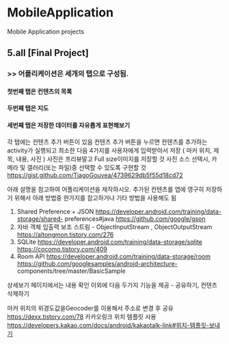 # MobileApplication
Mobile Application projects

  ## 5.all [Final Project]
  ### >> 어플리케이션은 세개의 탭으로 구성됨.
  #### 첫번째 탭은 컨텐츠의 목록
  #### 두번째 탭은 지도
  #### 세번째 탭은 저장한 데이터를 자유롭게 표현해보기
  
  각 탭에는 컨텐츠 추가 버튼이 있음
  컨텐츠 추가 버튼을 누르면 컨텐츠를 추가하는 activity가 실행되고 최소한 다음 4가지를 사용자에게 입력받아서 저장
  ( 마커 위치, 제목, 내용, 사진 )
  사진은 프리뷰말고 Full size이미지를 저장할 것
  사진 소스 선택시, 카메라 및 갤러리(또는 파일)중 선택할 수 있도록 구현할 것
  https://gist.github.com/TiagoGouvea/4739629db5f55d18cd72

  아래 설명을 참고하여 어플리케이션을 제작하시오.
  추가된 컨텐츠를 앱에 영구히 저장하기 위해서 아래 방법중 한가지를 참고하거나 기타 방법을 사용해도 됨

  1) Shared Preference + JSON
  https://developer.android.com/training/data-storage/shared- preferences#java
  https://github.com/google/gson
  2) 자바 객체 입출력 보조 스트림 - ObjectInputStream , ObjectOutputStream
  https://altongmon.tistory.com/276
  3) SQLite
  https://developer.android.com/training/data-storage/sqlite
  https://cocomo.tistory.com/409
  4) Room API
  https://developer.android.com/training/data-storage/room
  https://github.com/googlesamples/android-architecture- components/tree/master/BasicSample

  상세보기 페이지에서는 내용 확인 이외에 다음 두가지 기능을 제공 - 공유하기, 컨텐츠 삭제하기
  
  마커 위치의 위경도값을Geocoder를 이용해서 주소로 변경 후 공유
  https://dexx.tistory.com/78
  카카오링크 위치 템플릿 사용
  https://developers.kakao.com/docs/android/kakaotalk-link#위치-템플릿-보내기
